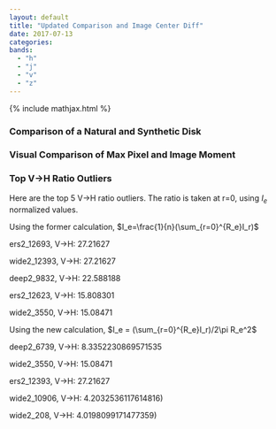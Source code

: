 ```yaml
---
layout: default
title: "Updated Comparison and Image Center Diff"
date: 2017-07-13
categories:
bands:
  - "h"
  - "j"
  - "v"
  - "z"
---
```


{% include mathjax.html  %}

### Comparison of a Natural and Synthetic Disk

### Visual Comparison of Max Pixel and Image Moment

### Top V→H Ratio Outliers

Here are the top 5 V→H ratio outliers. The ratio is taken at r=0, using $I_e$ normalized values.

Using the former calculation, $I_e=\frac{1}{n}(\sum_{r=0}^{R_e}I_r)$

ers2_12693, V→H: 27.21627

wide2_12393, V→H: 27.21627

deep2_9832, V→H: 22.588188

ers2_12623, V→H: 15.808301

wide2_3550, V→H: 15.08471

Using the new calculation, $I_e = (\sum_{r=0}^{R_e}I_r)/2\pi R_e^2$

deep2_6739, V→H: 8.3352230869571535

wide2_3550, V→H: 15.08471

ers2_12393, V→H: 27.21627

wide2_10906, V→H: 4.2032536117614816) 

wide2_208, V→H:  4.0198099171477359)